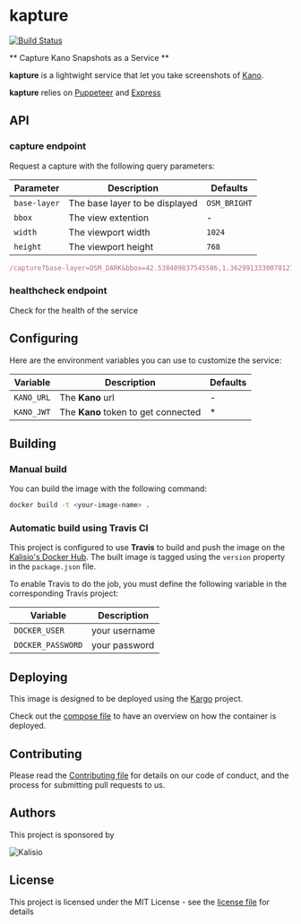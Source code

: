 # kapture

[![Build Status](https://app.travis-ci.com/kalisio/kapture.svg?branch=master)](https://app.travis-ci.com/kalisio/kapture)

** Capture Kano Snapshots as a Service **

**kapture** is a lightwight service that let you take screenshots of [Kano](https://kalisio.github.io/kano/). 

**kapture** relies on [Puppeteer](https://github.com/puppeteer/puppeteer) and [Express](https://expressjs.com/fr/)

## API

### capture endpoint

Request a capture with the following query parameters:

| Parameter  | Description | Defaults |
|-----------| ------------| ------------|
| `base-layer` | The base layer to be displayed | `OSM_BRIGHT` |
| `bbox` | The view extention | - |
| `width` | The viewport width | `1024` |
| `height` | The viewport height | `768` |


```js
/capture?base-layer=OSM_DARK&bbox=42.538409837545586,1.3629913330078127,43.19116019158773,2.486343383789063&width=1200&height=800
```

### healthcheck endpoint

Check for the health of the service

## Configuring

Here are the environment variables you can use to customize the service:

| Variable  | Description | Defaults |
|-----------| ------------| ------------|
| `KANO_URL` | The **Kano** url | - |
| `KANO_JWT` | The **Kano** token to get connected | * |

## Building

### Manual build 

You can build the image with the following command:

```bash
docker build -t <your-image-name> .
```

### Automatic build using Travis CI

This project is configured to use **Travis** to build and push the image on the [Kalisio's Docker Hub](https://hub.docker.com/u/kalisio/).
The built image is tagged using the `version` property in the `package.json` file.

To enable Travis to do the job, you must define the following variable in the corresponding Travis project:

| Variable  | Description |
|-----------| ------------|
| `DOCKER_USER` | your username |
| `DOCKER_PASSWORD` | your password |

## Deploying

This image is designed to be deployed using the [Kargo](https://kalisio.github.io/kargo/) project.

Check out the [compose file](https://github.com/kalisio/kargo/blob/master/deploy/kontrol.yml) to have an overview on how the container is deployed.

## Contributing

Please read the [Contributing file](./.github/CONTRIBUTING.md) for details on our code of conduct, and the process for submitting pull requests to us.

## Authors

This project is sponsored by 

![Kalisio](https://s3.eu-central-1.amazonaws.com/kalisioscope/kalisio/kalisio-logo-black-256x84.png)

## License

This project is licensed under the MIT License - see the [license file](./LICENSE.md) for details